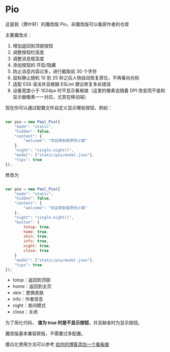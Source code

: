 # Pio

这是我（萧叶轩）的魔改版 Pio，非魔改版可以看原作者的仓库

主要魔改点：

1. 增加返回到顶部按钮
2. 调整按钮栏高度
3. 调整消息框高度
4. 添加按钮的 开启/隐藏
5. 防止消息内容过多，进行截取前 30 个字符
6. 鼠标静止随机 10 到 25 秒之后人物自动恢复原位，不再看向光标
7. 适配 ES6 语法并且根据 ESLint 建议修复多处错误
8. 设备宽度小于 1024px 时不显示看板娘（这里的像素会随着 DPI 改变而不是和显示器像素一一对应，尤其在移动端）

现在你可以通过配置文件自定义显示哪些按钮，例如：

```js

var pio = new Paul_Pio({
    "mode": "static",
    "hidden": false,
    "content": {
        "welcome": "欢迎来到保罗的小窝"
    },
    "night": "single.night()",
    "model": ["static/pio/model.json"],
    "tips": true
});

```

修改为

```js

var pio = new Paul_Pio({
    "mode": "static",
    "hidden": false,
    "content": {
        "welcome": "欢迎来到保罗的小窝"
    },
    "night": "single.night()",
    "button": {
        totop: true,
        home: true,
        skin: true,
        info: true,
        night: true,
        close: true
    }
    "model": ["static/pio/model.json"],
    "tips": true
});

```

+ totop：返回到顶部
+ home：返回到主页
+ skin：更换皮肤
+ info：作者信息
+ night：夜间模式
+ close：关闭

为了简化代码， **值为 true 时是不显示按钮**，并且缺省时为显示按钮。

魔改版基本兼容原版，不需要过多配置。


傻瓜化使用方法可以参考 [给你的博客添加一个看板娘](https://mysteriouspreserve.com/blog/2021/06/14/Site-Live2D-Wiget/)